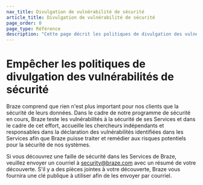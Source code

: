 ```yaml
---
nav_title: Divulgation de vulnérabilité de sécurité
article_title: Divulgation de vulnérabilité de sécurité
page_order: 0
page_type: Référence
description: "Cette page décrit les politiques de divulgation des vulnérabilités de sécurité de Braze."
---
```


<!--
Warning! Don't make any changes to this document without approval from the legal department.
-->

# Empêcher les politiques de divulgation des vulnérabilités de sécurité

Braze comprend que rien n'est plus important pour nos clients que la sécurité de leurs données. Dans le cadre de notre programme de sécurité en cours, Braze teste les vulnérabilités à la sécurité de ses Services et dans le cadre de cet effort, accueille les chercheurs indépendants et responsables dans la déclaration des vulnérabilités identifiées dans les Services afin que Braze puisse traiter et remédier aux risques potentiels pour la sécurité de nos systèmes.

Si vous découvrez une faille de sécurité dans les Services de Braze, veuillez envoyer un courriel à security@braze.com avec un résumé de votre découverte. S'il y a des pièces jointes à votre découverte, Braze vous fournira une clé publique à utiliser afin de les envoyer par courriel.
